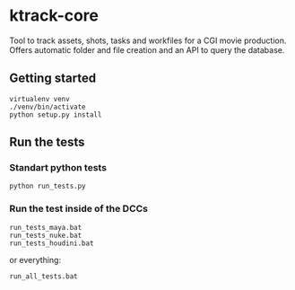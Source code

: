 # ktrack-core
Tool to track assets, shots, tasks and workfiles for a CGI movie production.
Offers automatic folder and file creation and an API to query the database.

## Getting started
```shell
virtualenv venv
./venv/bin/activate
python setup.py install
```

## Run the tests
### Standart python tests
```shell
python run_tests.py
```
### Run the test inside of the DCCs
```shell
run_tests_maya.bat
run_tests_nuke.bat
run_tests_houdini.bat
```
or everything:
```shell
run_all_tests.bat
```

